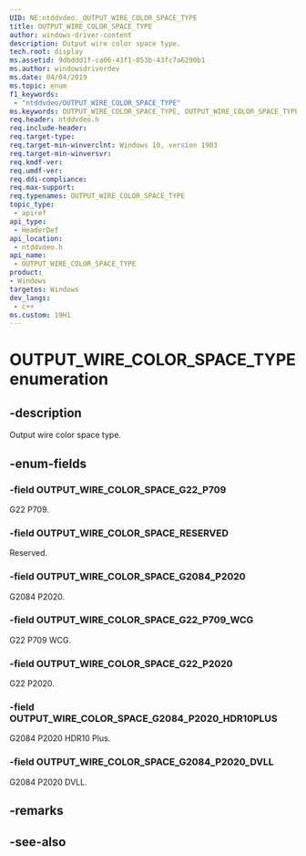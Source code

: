 ```yaml
---
UID: NE:ntddvdeo._OUTPUT_WIRE_COLOR_SPACE_TYPE
title: OUTPUT_WIRE_COLOR_SPACE_TYPE
author: windows-driver-content
description: Output wire color space type.
tech.root: display
ms.assetid: 9dbddd1f-ca06-43f1-853b-43fc7a6290b1
ms.author: windowsdriverdev
ms.date: 04/04/2019
ms.topic: enum
f1_keywords:
 - "ntddvdeo/OUTPUT_WIRE_COLOR_SPACE_TYPE"
ms.keywords: OUTPUT_WIRE_COLOR_SPACE_TYPE, OUTPUT_WIRE_COLOR_SPACE_TYPE, 
req.header: ntddvdeo.h
req.include-header:
req.target-type:
req.target-min-winverclnt: Windows 10, version 1903
req.target-min-winversvr:
req.kmdf-ver:
req.umdf-ver:
req.ddi-compliance:
req.max-support:
req.typenames: OUTPUT_WIRE_COLOR_SPACE_TYPE
topic_type: 
 - apiref
api_type: 
 - HeaderDef
api_location: 
 - ntddvdeo.h
api_name: 
 - OUTPUT_WIRE_COLOR_SPACE_TYPE
product:
- Windows
targetos: Windows
dev_langs:
 - c++
ms.custom: 19H1
---
```


# OUTPUT_WIRE_COLOR_SPACE_TYPE enumeration

## -description

Output wire color space type.

## -enum-fields

### -field OUTPUT_WIRE_COLOR_SPACE_G22_P709

G22 P709.

### -field OUTPUT_WIRE_COLOR_SPACE_RESERVED

Reserved.

### -field OUTPUT_WIRE_COLOR_SPACE_G2084_P2020

G2084 P2020.

### -field OUTPUT_WIRE_COLOR_SPACE_G22_P709_WCG

G22 P709 WCG.

### -field OUTPUT_WIRE_COLOR_SPACE_G22_P2020

G22 P2020.

### -field OUTPUT_WIRE_COLOR_SPACE_G2084_P2020_HDR10PLUS

G2084 P2020 HDR10 Plus.

### -field OUTPUT_WIRE_COLOR_SPACE_G2084_P2020_DVLL

G2084 P2020 DVLL.

## -remarks

## -see-also
